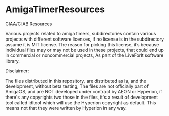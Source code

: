 # AmigaTimerResources
CIAA/CIAB Resources

Various projects related to amiga timers, subdirectories contain various projects with different software licenses, if no license is in the subdirectory assume it is MIT license. The reason for picking this license, it’s because individual files may or may not be used in these projects, that could end up in commercial or noncommercial projects, As part of the LiveForIt software library.

Disclaimer:

The files distributed in this repository, are distributed as is, and the development, without beta testing, The files are not officially part of AmigaOS, and are NOT developed under contract by AEON or Hyperion, if there's any copyrights two those in the files, it's a result of development tool called idltool which will use the Hyperion copyright as default. This means not that they were written by Hyperion in any way.
